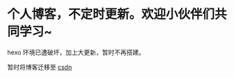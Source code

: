 # 个人博客，不定时更新。欢迎小伙伴们共同学习~

hexo 环境已遭破坏，加上大更新，暂时不再搭建。

暂时将博客迁移至 [csdn](https://blog.csdn.net/sunlei19951007)

